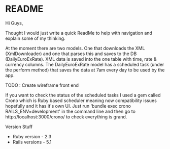 # README

Hi Guys,

Thought I would just write a quick ReadMe to help with navigation and explain some of my thinking.

At the moment there are two models. One that downloads the XML (XmlDownloader) and one that parses this and saves to the DB (DailyEuroExRate). XML data is saved into the one table with time, rate & currency columns. The DailyEuroExRate model has a scheduled task (under the perform method) that saves the data at 7am every day to be used by the app.

TODO : Create wireframe front end

If you want to check the status of the scheduled tasks I used a gem called Crono which is Ruby based scheduler meaning now compatibility issues hopefully and it has it's own UI.
Just run 'bundle exec crono RAILS_ENV=development' in the command line and then go to http://localhost:3000/crono/ to check everything is grand.

Version Stuff
* Ruby version - 2.3
* Rails versions - 5.1
